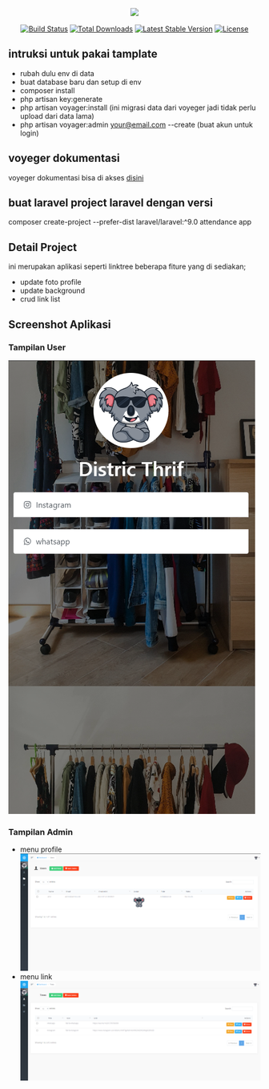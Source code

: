 <p align="center"><a href="https://laravel.com" target="_blank"><img src="https://raw.githubusercontent.com/laravel/art/master/logo-lockup/5%20SVG/2%20CMYK/1%20Full%20Color/laravel-logolockup-cmyk-red.svg" width="400"></a></p>

<p align="center">
<a href="https://travis-ci.org/laravel/framework"><img src="https://travis-ci.org/laravel/framework.svg" alt="Build Status"></a>
<a href="https://packagist.org/packages/laravel/framework"><img src="https://img.shields.io/packagist/dt/laravel/framework" alt="Total Downloads"></a>
<a href="https://packagist.org/packages/laravel/framework"><img src="https://img.shields.io/packagist/v/laravel/framework" alt="Latest Stable Version"></a>
<a href="https://packagist.org/packages/laravel/framework"><img src="https://img.shields.io/packagist/l/laravel/framework" alt="License"></a>
</p>

## intruksi untuk pakai tamplate
- rubah dulu env di data
- buat database baru dan setup di env
- composer install
- php artisan key:generate
- php artisan voyager:install (ini migrasi data dari voyeger jadi tidak perlu upload dari data lama)
- php artisan voyager:admin your@email.com --create (buat akun untuk login)

## voyeger dokumentasi 
voyeger dokumentasi bisa di akses [disini](https://voyager-docs.devdojo.com/getting-started/installation)

## buat laravel project laravel dengan versi
composer create-project --prefer-dist laravel/laravel:^9.0 attendance app

## Detail Project
ini merupakan aplikasi seperti linktree beberapa fiture yang di sediakan;
- update foto profile
- update background
- crud link list

## Screenshot Aplikasi
### Tampilan User
![Tampilan user](https://github.com/magerngulik/laravel_linktree/blob/main/public/presentation/ss.png)
### Tampilan Admin
- menu profile
![Tampilan user](https://github.com/magerngulik/laravel_linktree/blob/main/public/presentation/menu%20profile.png)
- menu link
![Tampilan user](https://github.com/magerngulik/laravel_linktree/blob/main/public/presentation/menu%20link.png)
